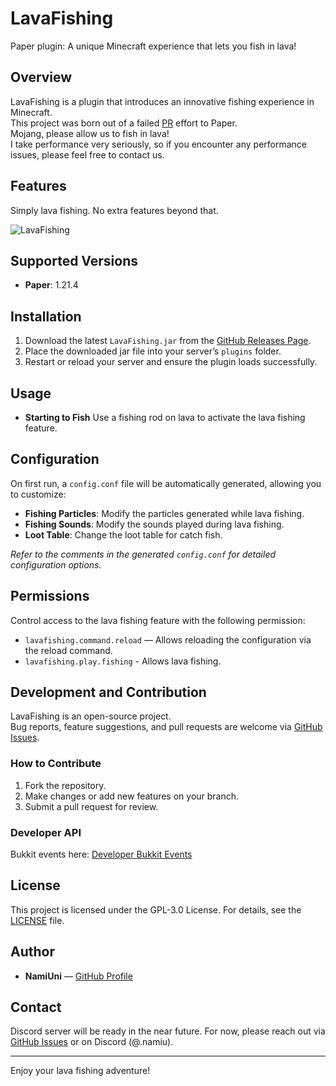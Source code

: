 # LavaFishing

Paper plugin: A unique Minecraft experience that lets you fish in lava!

## Overview
LavaFishing is a plugin that introduces an innovative fishing experience in Minecraft.  
This project was born out of a failed [PR](https://github.com/PaperMC/Paper/pull/12147#event-16417159614) effort to Paper.  
Mojang, please allow us to fish in lava!  
I take performance very seriously, so if you encounter any performance issues, please feel free to contact us.

## Features
Simply lava fishing. No extra features beyond that.

![LavaFishing](https://github.com/user-attachments/assets/88986e28-accd-43b5-9caf-f57fb2aa2660)

## Supported Versions
- **Paper**: 1.21.4

## Installation
1. Download the latest `LavaFishing.jar` from the [GitHub Releases Page](https://github.com/NamiUni/LavaFishing/releases).
2. Place the downloaded jar file into your server’s `plugins` folder.
3. Restart or reload your server and ensure the plugin loads successfully.

## Usage
- **Starting to Fish**
  Use a fishing rod on lava to activate the lava fishing feature.  

## Configuration
On first run, a `config.conf` file will be automatically generated, allowing you to customize:
- **Fishing Particles**: Modify the particles generated while lava fishing.
- **Fishing Sounds**: Modify the sounds played during lava fishing.
- **Loot Table**: Change the loot table for catch fish.

*Refer to the comments in the generated `config.conf` for detailed configuration options.*

## Permissions
Control access to the lava fishing feature with the following permission:
- `lavafishing.command.reload` — Allows reloading the configuration via the reload command.
- `lavafishing.play.fishing` - Allows lava fishing.

## Development and Contribution
LavaFishing is an open-source project.  
Bug reports, feature suggestions, and pull requests are welcome via [GitHub Issues](https://github.com/NamiUni/LavaFishing/issues).

### How to Contribute
1. Fork the repository.
2. Make changes or add new features on your branch.
3. Submit a pull request for review.

### Developer API
Bukkit events here:
[Developer Bukkit Events](https://github.com/NamiUni/LavaFishing/tree/master/src/main/java/com/github/namiuni/lavafishing/event)

## License
This project is licensed under the GPL-3.0 License. For details, see the [LICENSE](./LICENCE) file.

## Author
- **NamiUni** — [GitHub Profile](https://github.com/NamiUni)

## Contact
Discord server will be ready in the near future. 
For now, please reach out via [GitHub Issues](https://github.com/NamiUni/LavaFishing/issues) or on Discord (@.namiu).

---

Enjoy your lava fishing adventure!
